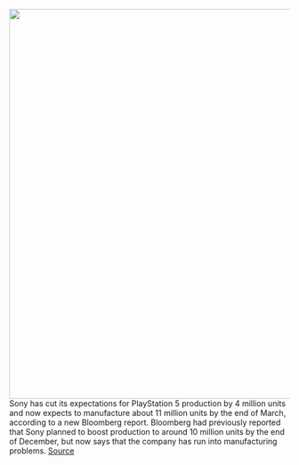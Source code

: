 <img src='https://cdn.vox-cdn.com/thumbor/pCKotPpLhmP4NnjVXL3Ntz__y6c=/0x0:1220x813/1200x800/filters:focal(513x310:707x504)/cdn.vox-cdn.com/uploads/chorus_image/image/67407297/image.0.png.0.jpeg' width='700px' /><br/>
Sony has cut its expectations for PlayStation 5 production by 4 million units and now expects to manufacture about 11 million units by the end of March, according to a new Bloomberg report. Bloomberg had previously reported that Sony planned to boost production to around 10 million units by the end of December, but now says that the company has run into manufacturing problems.
<a href='https://www.theverge.com/2020/9/15/21437517/sony-ps5-manufacturing-yields-problems-report'> Source <a/>